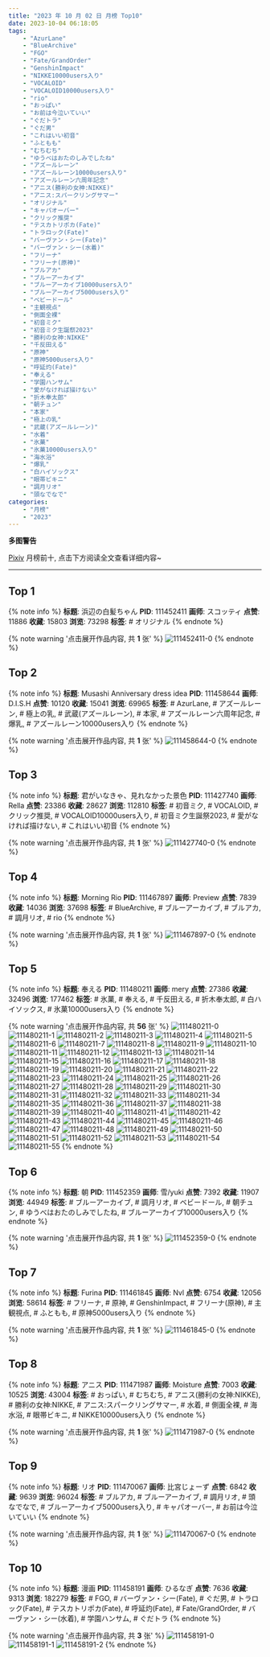 ```yaml
---
title: "2023 年 10 月 02 日 月榜 Top10"
date: 2023-10-04 06:18:05
tags:
    - "AzurLane"
    - "BlueArchive"
    - "FGO"
    - "Fate/GrandOrder"
    - "GenshinImpact"
    - "NIKKE10000users入り"
    - "VOCALOID"
    - "VOCALOID10000users入り"
    - "rio"
    - "おっぱい"
    - "お前は今泣いていい"
    - "ぐだトラ"
    - "ぐだ男"
    - "これはいい初音"
    - "ふともも"
    - "むちむち"
    - "ゆうべはおたのしみでしたね"
    - "アズールレーン"
    - "アズールレーン10000users入り"
    - "アズールレーン六周年記念"
    - "アニス(勝利の女神:NIKKE)"
    - "アニス:スパークリングサマー"
    - "オリジナル"
    - "キャパオーバー"
    - "クリック推奨"
    - "テスカトリポカ(Fate)"
    - "トラロック(Fate)"
    - "バーヴァン・シー(Fate)"
    - "バーヴァン・シー(水着)"
    - "フリーナ"
    - "フリーナ(原神)"
    - "ブルアカ"
    - "ブルーアーカイブ"
    - "ブルーアーカイブ10000users入り"
    - "ブルーアーカイブ5000users入り"
    - "ベビードール"
    - "主観視点"
    - "側面全裸"
    - "初音ミク"
    - "初音ミク生誕祭2023"
    - "勝利の女神:NIKKE"
    - "千反田える"
    - "原神"
    - "原神5000users入り"
    - "呼延灼(Fate)"
    - "奉える"
    - "学園ハンサム"
    - "愛がなければ描けない"
    - "折木奉太郎"
    - "朝チュン"
    - "本家"
    - "極上の乳"
    - "武蔵(アズールレーン)"
    - "水着"
    - "氷菓"
    - "氷菓10000users入り"
    - "海水浴"
    - "爆乳"
    - "白ハイソックス"
    - "眼帯ビキニ"
    - "調月リオ"
    - "頭なでなで"
categories:
    - "月榜"
    - "2023"
---
```


<i class="fa fa-triangle-exclamation"></i>**多图警告**<i class="fa fa-triangle-exclamation"></i>

[Pixiv](https://www.pixiv.net/) 月榜前十, 点击下方阅读全文查看详细内容~

<!-- more -->

---

## Top 1

{% note info %}
**标题**: 浜辺の白髪ちゃん
**PID**: 111452411 **画师**: スコッティ
**点赞**: 11886 **收藏**: 15803 **浏览**: 73298
**标签**: # オリジナル
{% endnote %}

{% note warning '点击展开作品内容, 共 **1** 张' %}
![111452411-0](https://i.pixiv.re/img-original/img/2023/09/05/00/00/22/111452411_p0.jpg)
{% endnote %}

## Top 2

{% note info %}
**标题**: Musashi Anniversary dress idea
**PID**: 111458644 **画师**: D.I.S.H
**点赞**: 10120 **收藏**: 15041 **浏览**: 69965
**标签**: # AzurLane, # アズールレーン, # 極上の乳, # 武蔵(アズールレーン), # 本家, # アズールレーン六周年記念, # 爆乳, # アズールレーン10000users入り
{% endnote %}

{% note warning '点击展开作品内容, 共 **1** 张' %}
![111458644-0](https://i.pixiv.re/img-original/img/2023/09/05/06/36/27/111458644_p0.png)
{% endnote %}

## Top 3

{% note info %}
**标题**: 君がいなきゃ、見れなかった景色
**PID**: 111427740 **画师**: Rella
**点赞**: 23386 **收藏**: 28627 **浏览**: 112810
**标签**: # 初音ミク, # VOCALOID, # クリック推奨, # VOCALOID10000users入り, # 初音ミク生誕祭2023, # 愛がなければ描けない, # これはいい初音
{% endnote %}

{% note warning '点击展开作品内容, 共 **1** 张' %}
![111427740-0](https://i.pixiv.re/img-original/img/2023/09/04/00/39/17/111427740_p0.png)
{% endnote %}

## Top 4

{% note info %}
**标题**: Morning Rio
**PID**: 111467897 **画师**: Preview
**点赞**: 7839 **收藏**: 14036 **浏览**: 37698
**标签**: # BlueArchive, # ブルーアーカイブ, # ブルアカ, # 調月リオ, # rio
{% endnote %}

{% note warning '点击展开作品内容, 共 **1** 张' %}
![111467897-0](https://i.pixiv.re/img-original/img/2023/09/05/17/44/15/111467897_p0.png)
{% endnote %}

## Top 5

{% note info %}
**标题**: 奉える
**PID**: 111480211 **画师**: mery
**点赞**: 27386 **收藏**: 32496 **浏览**: 177462
**标签**: # 氷菓, # 奉える, # 千反田える, # 折木奉太郎, # 白ハイソックス, # 氷菓10000users入り
{% endnote %}

{% note warning '点击展开作品内容, 共 **56** 张' %}
![111480211-0](https://i.pixiv.re/img-original/img/2023/09/06/00/46/45/111480211_p0.png)
![111480211-1](https://i.pixiv.re/img-original/img/2023/09/06/00/46/45/111480211_p1.png)
![111480211-2](https://i.pixiv.re/img-original/img/2023/09/06/00/46/45/111480211_p2.png)
![111480211-3](https://i.pixiv.re/img-original/img/2023/09/06/00/46/45/111480211_p3.png)
![111480211-4](https://i.pixiv.re/img-original/img/2023/09/06/00/46/45/111480211_p4.png)
![111480211-5](https://i.pixiv.re/img-original/img/2023/09/06/00/46/45/111480211_p5.png)
![111480211-6](https://i.pixiv.re/img-original/img/2023/09/06/00/46/45/111480211_p6.png)
![111480211-7](https://i.pixiv.re/img-original/img/2023/09/06/00/46/45/111480211_p7.png)
![111480211-8](https://i.pixiv.re/img-original/img/2023/09/06/00/46/45/111480211_p8.png)
![111480211-9](https://i.pixiv.re/img-original/img/2023/09/06/00/46/45/111480211_p9.png)
![111480211-10](https://i.pixiv.re/img-original/img/2023/09/06/00/46/45/111480211_p10.png)
![111480211-11](https://i.pixiv.re/img-original/img/2023/09/06/00/46/45/111480211_p11.png)
![111480211-12](https://i.pixiv.re/img-original/img/2023/09/06/00/46/45/111480211_p12.png)
![111480211-13](https://i.pixiv.re/img-original/img/2023/09/06/00/46/45/111480211_p13.png)
![111480211-14](https://i.pixiv.re/img-original/img/2023/09/06/00/46/45/111480211_p14.png)
![111480211-15](https://i.pixiv.re/img-original/img/2023/09/06/00/46/45/111480211_p15.png)
![111480211-16](https://i.pixiv.re/img-original/img/2023/09/06/00/46/45/111480211_p16.png)
![111480211-17](https://i.pixiv.re/img-original/img/2023/09/06/00/46/45/111480211_p17.png)
![111480211-18](https://i.pixiv.re/img-original/img/2023/09/06/00/46/45/111480211_p18.png)
![111480211-19](https://i.pixiv.re/img-original/img/2023/09/06/00/46/45/111480211_p19.png)
![111480211-20](https://i.pixiv.re/img-original/img/2023/09/06/00/46/45/111480211_p20.png)
![111480211-21](https://i.pixiv.re/img-original/img/2023/09/06/00/46/45/111480211_p21.png)
![111480211-22](https://i.pixiv.re/img-original/img/2023/09/06/00/46/45/111480211_p22.png)
![111480211-23](https://i.pixiv.re/img-original/img/2023/09/06/00/46/45/111480211_p23.png)
![111480211-24](https://i.pixiv.re/img-original/img/2023/09/06/00/46/45/111480211_p24.png)
![111480211-25](https://i.pixiv.re/img-original/img/2023/09/06/00/46/45/111480211_p25.png)
![111480211-26](https://i.pixiv.re/img-original/img/2023/09/06/00/46/45/111480211_p26.png)
![111480211-27](https://i.pixiv.re/img-original/img/2023/09/06/00/46/45/111480211_p27.png)
![111480211-28](https://i.pixiv.re/img-original/img/2023/09/06/00/46/45/111480211_p28.png)
![111480211-29](https://i.pixiv.re/img-original/img/2023/09/06/00/46/45/111480211_p29.png)
![111480211-30](https://i.pixiv.re/img-original/img/2023/09/06/00/46/45/111480211_p30.png)
![111480211-31](https://i.pixiv.re/img-original/img/2023/09/06/00/46/45/111480211_p31.png)
![111480211-32](https://i.pixiv.re/img-original/img/2023/09/06/00/46/45/111480211_p32.png)
![111480211-33](https://i.pixiv.re/img-original/img/2023/09/06/00/46/45/111480211_p33.png)
![111480211-34](https://i.pixiv.re/img-original/img/2023/09/06/00/46/45/111480211_p34.png)
![111480211-35](https://i.pixiv.re/img-original/img/2023/09/06/00/46/45/111480211_p35.png)
![111480211-36](https://i.pixiv.re/img-original/img/2023/09/06/00/46/45/111480211_p36.png)
![111480211-37](https://i.pixiv.re/img-original/img/2023/09/06/00/46/45/111480211_p37.png)
![111480211-38](https://i.pixiv.re/img-original/img/2023/09/06/00/46/45/111480211_p38.png)
![111480211-39](https://i.pixiv.re/img-original/img/2023/09/06/00/46/45/111480211_p39.png)
![111480211-40](https://i.pixiv.re/img-original/img/2023/09/06/00/46/45/111480211_p40.png)
![111480211-41](https://i.pixiv.re/img-original/img/2023/09/06/00/46/45/111480211_p41.png)
![111480211-42](https://i.pixiv.re/img-original/img/2023/09/06/00/46/45/111480211_p42.png)
![111480211-43](https://i.pixiv.re/img-original/img/2023/09/06/00/46/45/111480211_p43.png)
![111480211-44](https://i.pixiv.re/img-original/img/2023/09/06/00/46/45/111480211_p44.png)
![111480211-45](https://i.pixiv.re/img-original/img/2023/09/06/00/46/45/111480211_p45.png)
![111480211-46](https://i.pixiv.re/img-original/img/2023/09/06/00/46/45/111480211_p46.png)
![111480211-47](https://i.pixiv.re/img-original/img/2023/09/06/00/46/45/111480211_p47.png)
![111480211-48](https://i.pixiv.re/img-original/img/2023/09/06/00/46/45/111480211_p48.png)
![111480211-49](https://i.pixiv.re/img-original/img/2023/09/06/00/46/45/111480211_p49.png)
![111480211-50](https://i.pixiv.re/img-original/img/2023/09/06/00/46/45/111480211_p50.png)
![111480211-51](https://i.pixiv.re/img-original/img/2023/09/06/00/46/45/111480211_p51.png)
![111480211-52](https://i.pixiv.re/img-original/img/2023/09/06/00/46/45/111480211_p52.png)
![111480211-53](https://i.pixiv.re/img-original/img/2023/09/06/00/46/45/111480211_p53.png)
![111480211-54](https://i.pixiv.re/img-original/img/2023/09/06/00/46/45/111480211_p54.png)
![111480211-55](https://i.pixiv.re/img-original/img/2023/09/06/00/46/45/111480211_p55.png)
{% endnote %}

## Top 6

{% note info %}
**标题**: 朝
**PID**: 111452359 **画师**: 雪/yuki
**点赞**: 7392 **收藏**: 11907 **浏览**: 44949
**标签**: # ブルーアーカイブ, # 調月リオ, # ベビードール, # 朝チュン, # ゆうべはおたのしみでしたね, # ブルーアーカイブ10000users入り
{% endnote %}

{% note warning '点击展开作品内容, 共 **1** 张' %}
![111452359-0](https://i.pixiv.re/img-original/img/2023/09/05/00/00/05/111452359_p0.jpg)
{% endnote %}

## Top 7

{% note info %}
**标题**: Furina
**PID**: 111461845 **画师**: Nvl
**点赞**: 6754 **收藏**: 12056 **浏览**: 58614
**标签**: # フリーナ, # 原神, # GenshinImpact, # フリーナ(原神), # 主観視点, # ふともも, # 原神5000users入り
{% endnote %}

{% note warning '点击展开作品内容, 共 **1** 张' %}
![111461845-0](https://i.pixiv.re/img-original/img/2023/09/05/10/57/57/111461845_p0.png)
{% endnote %}

## Top 8

{% note info %}
**标题**: アニス
**PID**: 111471987 **画师**: Moisture
**点赞**: 7003 **收藏**: 10525 **浏览**: 43004
**标签**: # おっぱい, # むちむち, # アニス(勝利の女神:NIKKE), # 勝利の女神:NIKKE, # アニス:スパークリングサマー, # 水着, # 側面全裸, # 海水浴, # 眼帯ビキニ, # NIKKE10000users入り
{% endnote %}

{% note warning '点击展开作品内容, 共 **1** 张' %}
![111471987-0](https://i.pixiv.re/img-original/img/2023/09/05/20/30/57/111471987_p0.png)
{% endnote %}

## Top 9

{% note info %}
**标题**: リオ
**PID**: 111470067 **画师**: 比宮じょーず
**点赞**: 6842 **收藏**: 9639 **浏览**: 96024
**标签**: # ブルアカ, # ブルーアーカイブ, # 調月リオ, # 頭なでなで, # ブルーアーカイブ5000users入り, # キャパオーバー, # お前は今泣いていい
{% endnote %}

{% note warning '点击展开作品内容, 共 **1** 张' %}
![111470067-0](https://i.pixiv.re/img-original/img/2023/09/05/19/16/42/111470067_p0.png)
{% endnote %}

## Top 10

{% note info %}
**标题**: 漫画
**PID**: 111458191 **画师**: ひるなぎ
**点赞**: 7636 **收藏**: 9313 **浏览**: 182279
**标签**: # FGO, # バーヴァン・シー(Fate), # ぐだ男, # トラロック(Fate), # テスカトリポカ(Fate), # 呼延灼(Fate), # Fate/GrandOrder, # バーヴァン・シー(水着), # 学園ハンサム, # ぐだトラ
{% endnote %}

{% note warning '点击展开作品内容, 共 **3** 张' %}
![111458191-0](https://i.pixiv.re/img-original/img/2023/09/05/06/00/02/111458191_p0.jpg)
![111458191-1](https://i.pixiv.re/img-original/img/2023/09/05/06/00/02/111458191_p1.jpg)
![111458191-2](https://i.pixiv.re/img-original/img/2023/09/05/06/00/02/111458191_p2.jpg)
{% endnote %}

